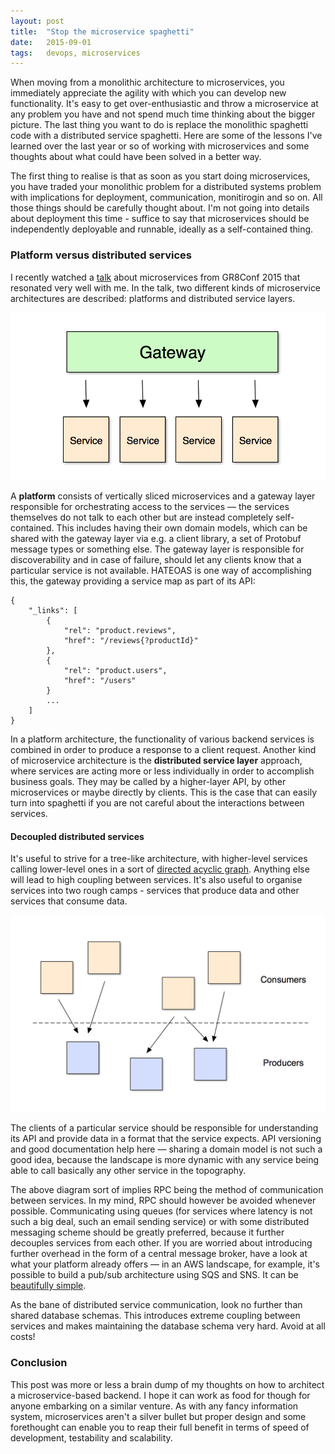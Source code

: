 ```yaml
---
layout: post
title:  "Stop the microservice spaghetti"
date:   2015-09-01
tags:   devops, microservices
---
```


When moving from a monolithic architecture to microservices, you immediately appreciate the agility
with which you can develop new functionality. It's easy to get over-enthusiastic and throw a microservice
at any problem you have and not spend much time thinking about the bigger picture. The last thing you want
to do is replace the monolithic spaghetti code with a distributed service spaghetti. Here are some of the 
lessons I've learned over the last year or so of working with microservices and some thoughts about
what could have been solved in a better way.

The first thing to realise is that as soon as you start doing microservices, you have traded your 
monolithic problem for a distributed systems problem with implications for deployment, communication, monitirogin and so on. 
All those things should be carefully thought about. I'm not going into details about deployment this time -
suffice to say that microservices should be independently deployable and runnable, ideally as a self-contained
thing. 

### Platform versus distributed services

I recently watched a [talk](https://www.youtube.com/watch?v=yk_VlKUDKMA) about microservices from GR8Conf 2015 
that resonated very well with me. In the talk, two different kinds of microservice architectures are described:
platforms and distributed service layers. 

![platform](/images/platform.png)

A **platform** consists of vertically sliced microservices and a gateway layer responsible for orchestrating access 
to the services — the services themselves do not talk to each other but are instead completely self-contained.
This includes having their own domain models, which can be shared with the gateway layer via e.g. a client library,
a set of Protobuf message types or something else. The gateway layer is responsible for discoverability and in case of 
failure, should let any clients know that a particular service is not available. HATEOAS is one way of accomplishing
this, the gateway providing a service map as part of its API:

```
{
    "_links": [
        {
            "rel": "product.reviews",
            "href": "/reviews{?productId}"
        },
        {
            "rel": "product.users",
            "href": "/users"
        }
        ...
    ]
}
```

In a platform architecture, the functionality of various backend services is combined in order to produce
a response to a client request. Another kind of microservice architecture is the **distributed service layer** approach,
where services are acting more or less individually in order to accomplish business goals. They may be called
by a higher-layer API, by other microservices or maybe directly by clients. This is the case that can easily
turn into spaghetti if you are not careful about the interactions between services.

#### Decoupled distributed services

It's useful to strive for a tree-like architecture, with higher-level services calling lower-level ones
in a sort of [directed acyclic graph](https://en.wikipedia.org/wiki/Directed_acyclic_graph). Anything else
will lead to high coupling between services. It's also useful to organise services into two rough camps -
services that produce data and other services that consume data. 

![platform](/images/distributed-services.png)

The clients of a particular service should be responsible for understanding its API and provide data in a 
format that the service expects. API versioning and good documentation help here — sharing a domain model
is not such a good idea, because the landscape is more dynamic with any service being able to call basically
any other service in the topography. 

The above diagram sort of implies RPC being the method of communication between services. In my mind, RPC
should however be avoided whenever possible. Communicating using queues (for services where latency
is not such a big deal, such an email sending service) or with some distributed messaging scheme should
be greatly preferred, because it further decouples services from each other. If you are worried about
introducing further overhead in the form of a central message broker, have a look at what your platform
already offers — in an AWS landscape, for example, it's possible to build a pub/sub architecture
using SQS and SNS. It can be [beautifully simple](https://github.com/meducation/propono). 

As the bane of distributed service communication, look no further than shared database schemas. 
This introduces extreme coupling between services and makes maintaining the database schema very
hard. Avoid at all costs!

### Conclusion

This post was more or less a brain dump of my thoughts on how to architect a microservice-based backend.
I hope it can work as food for though for anyone embarking on a similar venture. As with any fancy
information system, microservices aren't a silver bullet but proper design and some forethought
can enable you to reap their full benefit in terms of speed of development, testability and scalability.




